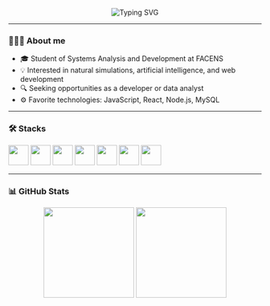 <!-- Animated Title -->
<p align="center">
  <img src="https://readme-typing-svg.herokuapp.com?font=Fira+Code&weight=500&size=24&pause=1000&color=D3D3D3&center=true&vCenter=true&width=500&lines=Hello,+i+am+Henrico+Sanches;A+Software+Developer;" alt="Typing SVG" />
</p>

---

### 👨🏻‍💻 About me

- 🎓 Student of Systems Analysis and Development at FACENS  
- 💡 Interested in natural simulations, artificial intelligence, and web development  
- 🔍 Seeking opportunities as a developer or data analyst  
- ⚙️ Favorite technologies: JavaScript, React, Node.js, MySQL  

---

### 🛠️ Stacks 

<p align="left">
  <img src="https://cdn.jsdelivr.net/gh/devicons/devicon/icons/javascript/javascript-original.svg" width="40"/>
  <img src="https://cdn.jsdelivr.net/gh/devicons/devicon/icons/react/react-original.svg" width="40"/>
  <img src="https://cdn.jsdelivr.net/gh/devicons/devicon/icons/nodejs/nodejs-original.svg" width="40"/>
  <img src="https://cdn.jsdelivr.net/gh/devicons/devicon/icons/mysql/mysql-original.svg" width="40"/>
  <img src="https://cdn.jsdelivr.net/gh/devicons/devicon/icons/git/git-original.svg" width="40"/>
  <img src="https://cdn.jsdelivr.net/gh/devicons/devicon/icons/github/github-original.svg" width="40"/>
  <img src="https://community.sap.com/legacyfs/online/storage/blog_attachments/2018/10/aPaaS.jpg" width="40"/>
</p>

---

### 📊 GitHub Stats

<p align="center">
  <img height="180em" src="https://github-readme-stats.vercel.app/api?username=HenricoSanches&show_icons=true&theme=dark&count_private=true"/>
  <img height="180em" src="https://github-readme-stats.vercel.app/api/top-langs/?username=HenricoSanches&layout=compact&theme=dark"/>
</p>
